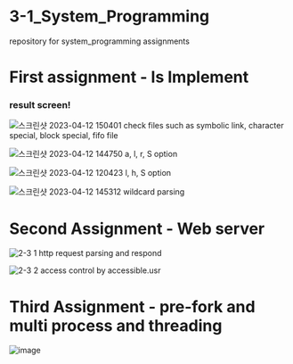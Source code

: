 # 3-1_System_Programming
repository for system_programming assignments

# First assignment - ls Implement
### result screen!
![스크린샷 2023-04-12 150401](https://user-images.githubusercontent.com/101003842/231403663-a519f780-6a16-4755-8bc0-872adc9a5502.png)
check files such as symbolic link, character special, block special, fifo file

![스크린샷 2023-04-12 144750](https://user-images.githubusercontent.com/101003842/231403333-82c14af9-460c-496b-922d-cb07f56db6ff.png)
a, l, r, S option

![스크린샷 2023-04-12 120423](https://user-images.githubusercontent.com/101003842/231403222-f0d3b029-7423-42ea-9124-41cc5753cf2d.png)
l, h, S option

![스크린샷 2023-04-12 145312](https://user-images.githubusercontent.com/101003842/231403585-d6b4ca1e-982a-45cc-96c7-eba584b3fa3c.png)
wildcard parsing

# Second Assignment - Web server
![2-3 1](https://github.com/NoahYn/3-1_System_Programming/assets/101003842/2bb552e2-e9e7-4dd7-a496-d609e07cb6ac)
http request parsing and respond

![2-3 2](https://github.com/NoahYn/3-1_System_Programming/assets/101003842/08212d0d-387e-4d17-b336-212b6f520407)
access control by accessible.usr

# Third Assignment - pre-fork and multi process and threading
![image](https://github.com/NoahYn/3-1_System_Programming/assets/101003842/76b8f11a-1a91-44cf-bb65-ef4f91c33d7a)

